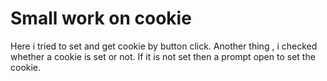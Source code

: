 
# Small work on cookie

Here i tried to set and get cookie by button click. Another thing , i checked whether a cookie is set or not. If it is not set then a prompt open to set the cookie.

